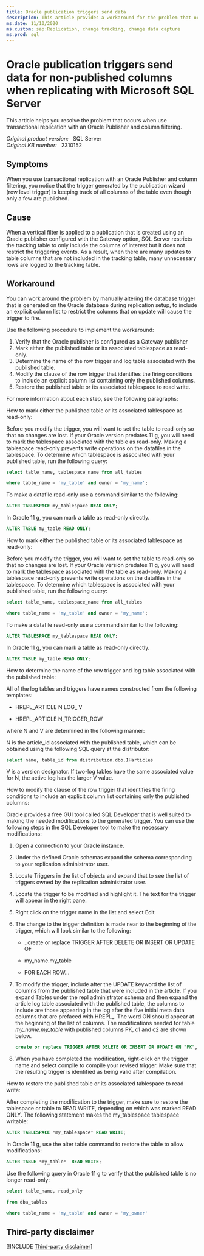 ```yaml
---
title: Oracle publication triggers send data
description: This article provides a workaround for the problem that occurs when use transactional replication with an Oracle Publisher and column filtering.
ms.date: 11/10/2020
ms.custom: sap:Replication, change tracking, change data capture
ms.prod: sql
---
```

# Oracle publication triggers send data for non-published columns when replicating with Microsoft SQL Server

This article helps you resolve the problem that occurs when use transactional replication with an Oracle Publisher and column filtering.

_Original product version:_ &nbsp; SQL Server  
_Original KB number:_ &nbsp; 2310152

## Symptoms

When you use transactional replication with an Oracle Publisher and column filtering, you notice that the trigger generated by the publication wizard (row level trigger) is keeping track of all columns of the table even though only a few are published.

## Cause

When a vertical filter is applied to a publication that is created using an Oracle publisher configured with the Gateway option, SQL Server restricts the tracking table to only include the columns of interest but it does not restrict the triggering events. As a result, when there are many updates to table columns that are not included in the tracking table, many unnecessary rows are logged to the tracking table.

## Workaround

You can work around the problem by manually altering the database trigger that is generated on the Oracle database during replication setup, to include an explicit column list to restrict the columns that on update will cause the trigger to fire.

Use the following procedure to implement the workaround:

1. Verify that the Oracle publisher is configured as a Gateway publisher
2. Mark either the published table or its associated tablespace as read-only.
3. Determine the name of the row trigger and log table associated with the published table.
4. Modify the clause of the row trigger that identifies the firing conditions to include an explicit column list containing only the published columns.
5. Restore the published table or its associated tablespace to read write.

For more information about each step, see the following paragraphs:

How to mark either the published table or its associated tablespace as read-only:  

Before you modify the trigger, you will want to set the table to read-only so that no changes are lost. If your Oracle version predates 11 g, you will need to mark the tablespace associated with the table as read-only. Making a tablespace read-only prevents write operations on the datafiles in the tablespace. To determine which tablespace is associated with your published table, run the following query:

```sql
select table_name, tablespace_name from all_tables

where table_name = 'my_table' and owner = 'my_name';
```

To make a datafile read-only use a command similar to the following:

```sql
ALTER TABLESPACE my_tablespace READ ONLY;
```

In Oracle 11 g, you can mark a table as read-only directly.

```sql
ALTER TABLE my_table READ ONLY;
```

How to mark either the published table or its associated tablespace as read-only:  

Before you modify the trigger, you will want to set the table to read-only so that no changes are lost. If your Oracle version predates 11 g, you will need to mark the tablespace associated with the table as read-only. Making a tablespace read-only prevents write operations on the datafiles in the tablespace. To determine which tablespace is associated with your published table, run the following query:

```sql
select table_name, tablespace_name from all_tables

where table_name = 'my_table' and owner = 'my_name';
```

To make a datafile read-only use a command similar to the following:

```sql
ALTER TABLESPACE my_tablespace READ ONLY;
```

In Oracle 11 g, you can mark a table as read-only directly.

```sql
ALTER TABLE my_table READ ONLY;
```

How to determine the name of the row trigger and log table associated with the published table:  

All of the log tables and triggers have names constructed from the following templates:

- HREPL_ARTICLE N LOG_ V  

- HREPL_ARTICLE N_TRIGGER_ROW

where N and V are determined in the following manner:

N is the article_id associated with the published table, which can be obtained using the following SQL query at the distributor:

```sql
select name, table_id from distribution.dbo.IHarticles
```

V is a version designator. If two-log tables have the same associated value for N, the active log has the larger V value.

How to modify the clause of the row trigger that identifies the firing conditions to include an explicit column list containing only the published columns:

Oracle provides a free GUI tool called SQL Developer that is well suited to making the needed modifications to the generated trigger. You can use the following steps in the SQL Developer tool to make the necessary modifications:

1. Open a connection to your Oracle instance.
2. Under the defined Oracle schemas expand the schema corresponding to your replication administrator user.
3. Locate Triggers in the list of objects and expand that to see the list of triggers owned by the replication administrator user.
4. Locate the trigger to be modified and highlight it. The text for the trigger will appear in the right pane.
5. Right click on the trigger name in the list and select Edit
6. The change to the trigger definition is made near to the beginning of the trigger, which will look similar to the following:

    - ..create or replace TRIGGER AFTER DELETE OR INSERT OR UPDATE OF

    - my_name.my_table

    - FOR EACH ROW...

7. To modify the trigger, include after the UPDATE keyword the list of columns from the published table that were included in the article. If you expand Tables under the repl administrator schema and then expand the article log table associated with the published table, the columns to include are those appearing in the log after the five initial meta data columns that are prefaced with HREPL_. The word ON should appear at the beginning of the list of columns. The modifications needed for table *my_name.my_table* with published columns PK, c1 and c2 are shown below.

    ```sql
    create or replace TRIGGER AFTER DELETE OR INSERT OR UPDATE ON "PK", "c1", "c2" OF my_name.my_table FOR EACH ROW...
    ```

8. When you have completed the modification, right-click on the trigger name and select compile to compile your revised trigger. Make sure that the resulting trigger is identified as being valid after compilation.

How to restore the published table or its associated tablespace to read write:

After completing the modification to the trigger, make sure to restore the tablespace or table to READ WRITE, depending on which was marked READ ONLY. The following statement makes the my_tablespace tablespace writable:  

```sql
ALTER TABLESPACE *my_tablespace* READ WRITE;
```

In Oracle 11 g, use the alter table command to restore the table to allow modifications:

```sql
ALTER TABLE *my_table*  READ WRITE;

```

Use the following query in Oracle 11 g to verify that the published table is no longer read-only:

```sql
select table_name, read_only

from dba_tables

where table_name = 'my_table' and owner = 'my_owner'
```

## Third-party disclaimer

[!INCLUDE [Third-party disclaimer](../../../includes/third-party-disclaimer.md)]
